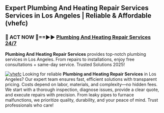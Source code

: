 ## Expert Plumbing And Heating Repair Services Services in Los Angeles | Reliable & Affordable (vhefc)  

<h3>🚿 ACT NOW 🌟==►► <a href="https://tinyurl.com/2ne6vx2x" rel="nofollow">Plumbing And Heating Repair Services 24/7</a></h3>

**Plumbing And Heating Repair Services** provides top-notch plumbing services in Los Angeles. From repairs to installations, enjoy free consultations + same-day service. Trusted Solutions 2025!

[![vhefc](https://i.imgur.com/4PFF4AK.jpeg)](https://tinyurl.com/2ne6vx2x)
Looking for reliable **Plumbing and Heating Repair Services** in Los Angeles? Our expert team ensures fast, efficient solutions with transparent pricing. Costs depend on labor, materials, and complexity—no hidden fees. We start with a thorough inspection, diagnose issues, provide a clear quote, and execute repairs with precision. From leaky pipes to furnace malfunctions, we prioritize quality, durability, and your peace of mind. Trust professionals who care!